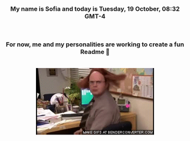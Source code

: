 


<div align="center">
<h3 >My name is Sofia and today is Tuesday, 19 October, 08:32 GMT-4</h3><br>
<h3 >For now, me and my personalities are working to create a fun Readme 👋
</h3><br>
<img src='img/dwight.gif' alt='working...'/>
</div>
